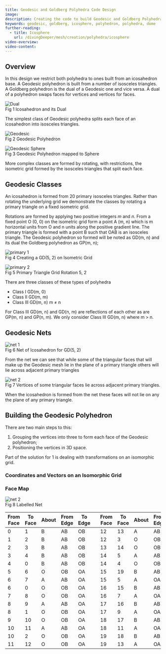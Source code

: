 ```yaml
---
title: Geodesic and Goldberg Polyhedra Code Design
image: 
description: Creating the code to build Geodesic and Goldberg Polyhedra
keywords: geodesic, goldberg, icosphere, polyhedron, polyhedra, dome
further-reading:
  - title: Icosphere
    url: /divingDeeper/mesh/creation/polyhedra/icosphere
video-overview:
video-content:
---
```


## Overview
In this design we restrict both polyhedra to ones built from an icosahedron base. A Geodesic polyhedron is built from a number of isosceles triangles. A Goldberg polyhedron is the dual of a Geodesic one and vice versa. A dual of a polyhedron swaps faces for vertices and vertices for faces.

![Dual](/img/snippets/geo1.png)  
Fig 1 Icosahedron and its Dual

The simplest class of Geodesic polyhedra splits each face of an icosahedron into isosceles triangles.

![Geodesic](/img/snippets/geo2.png)  
Fig 2 Geodesic Polyhedron

![Geodesic Sphere](/img/snippets/geo3.png)  
Fig 3 Geodesic Polyhedron mapped to Sphere

More complex classes are formed by rotating, with restrictions, the isometric grid formed by the isosceles triangles that split each face.

## Geodesic Classes

An icosahedron is formed from 20 primary isosceles triangles. Rather than rotating the underlying grid we demonstrate the classes by rotating a primary triangle on a fixed isometric grid.

Rotations are formed by applying two positive integers *m* and *n*. From a fixed point O (0, 0) on the isometric grid form a point A (m, n) which is m horizontal units from O and n units along the positive gradient line. The primary triangle is formed with a point B such that OAB is an isosceles triangle. The Geodesic polyhedron so formed will be noted as GD(m, n) and its dual the Goldberg polyhedron as GP(m, n);

![primary 1](/img/snippets/geo5.png)  
Fig 4 Creating a GD(5, 2) on Isometric Grid

![primary 2](/img/snippets/geo6.png)  
Fig 5 Primary Triangle Grid Rotation 5, 2

There are three classes of these types of polyhedra

* Class I GD(m, 0)  
* Class II GD(m, m)  
* Class III GD(m, n) m &ne; n

For Class III GD(m, n) and GD(n, m) are reflections of each other as are GP(m, n) and GP(n, m). We only consider Class III GD(m, n) where m > n.

## Geodesic Nets

![net 1](/img/snippets/geo4.png)  
Fig 6 Net of Icosahedron for GD(5, 2)

From the net we can see that while some of the triangular faces that will make up the Geodesic mesh lie in the plane of a primary triangle others will lie across adjacent primary triangles

![net 2](/img/snippets/geo7.png)  
Fig 7 Vertices of some triangular faces lie across adjacent primary triangles.

When the icosahedron is formed from the net these faces will not lie on any the plane of any primary triangle.

## Building the Geodesic Polyhedron

There are two main steps to this:

1. Grouping the vertices into three to form each face of the Geodesic polyhedron;
2. Positioning the vertices in 3D space.

Part of the solution for 1 is dealing with transformations on an isomorphic grid.

### Coordinates and Vectors on an Isomorphic Grid

### Face Map

![net 2](/img/snippets/geo9.png)  
Fig 8 Labelled Net

| From Face	| To Face	| About |	From Edge |	To Edge | | From Face	| To Face	| About |	From Edge |	To Edge |
| ----| ----	| ---- |	---- |	---- | ---- | ----| ----	| ---- |	---- |	---- |
| 0 | 1 | B | AB | OB | | 12 | 13 | A | AB | OA |
| 1 | 2 | B | AB | OB | | 12 | 3 | O | OB | OA |
| 2 | 3 | B | AB | OB | | 13 | 14 | O | OB | OA |
| 3 | 4 | B | AB | OB | | 14 | 5 | A | AB | OA |
| 4 | 0 | B | AB | OB | | 14 | 4 | O | OB | OA |
| 5 | 6 | O | OB | OA | | 15 | 19 | B | AB | OB |
| 6 | 7 | A | AB | OA | | 15 | 5 | A | OA | AB |
| 6 | 0 | O | OB | OA | | 16 | 15 | B | AB | OB |
| 7 | 8 | O | OB | OA | | 16 | 7 | A | OA | AB |
| 8 | 9 | A | AB | OA | | 17 | 16 | B | AB | OB |
| 8 | 1 | O | OB | OA | | 17 | 9 | A | OA | AB |
| 9 | 10 | O | OB | OA | | 18 | 17 | B | AB | OB |
| 10 | 11 | A | AB | OA | | 18 | 11 | A | OA | AB |
| 10 | 2 | O | OB | OA | | 19 | 18 | B | AB | OB |
| 11 | 12 | O | OB | OA | | 19 | 13 | A | OA | AB |














